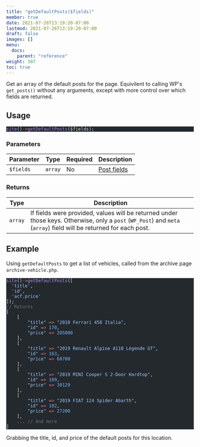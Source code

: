 ```yaml
---
title: "getDefaultPosts($fields)"
member: true
date: 2021-07-26T13:19:20-07:00
lastmod: 2021-07-26T13:19:20-07:00
draft: false
images: []
menu:
  docs:
    parent: "reference"
weight: 307
toc: true
---
```


Get an array of the default posts for the page. Equivilent to calling WP's `get_posts()` without any arguments, except with more control over which fields are returned.

## Usage

<pre class="torchlight" style="background-color: #24292e; --theme-selection-background: #39414a;" data-torchlight-processed="3449c9e5e332f1dbb81505cd739fbf3f"><code data-language="php"><!-- Syntax highlighted by torchlight.dev --><div class='line'><span style="color: #B392F0;">site</span><span style="color: #E1E4E8;">()</span><span style="color: #F97583;">-&gt;</span><span style="color: #B392F0;">getDefaultPosts</span><span style="color: #E1E4E8;">($fields);</span></div><textarea data-torchlight-original="true" style="display: none !important;">site()-&gt;getDefaultPosts($fields);
</textarea></code></pre>

### Parameters

| Parameter | Type    | Required | Description                                   |
| --------- | ------- | -------- | --------------------------------------------- |
| `$fields` | `array` | No       | [Post fields](../the-site-object#post-fields) |

### Returns

| Type    | Description                                                                                                                                                        |
| ------- | ------------------------------------------------------------------------------------------------------------------------------------------------------------------ |
| `array` | If fields were provided, values will be returned under those keys. Otherwise, only a `post` (`WP_Post`) and `meta` (`array`) field will be returned for each post. |

## Example

Using `getDefaultPosts` to get a list of vehicles, called from the archive page `archive-vehicle.php`.


<pre class="torchlight has-focus-lines" style="background-color: #24292e; --theme-selection-background: #39414a;" data-torchlight-processed="3449c9e5e332f1dbb81505cd739fbf3f"><code data-language="php"><!-- Syntax highlighted by torchlight.dev --><div class='line line-focus'><span style="color: #B392F0;">site</span><span style="color: #E1E4E8;">()</span><span style="color: #F97583;">-&gt;</span><span style="color: #B392F0;">getDefaultPosts</span><span style="color: #E1E4E8;">([ </span></div><div class='line line-focus'><span style="color: #E1E4E8;">  </span><span style="color: #9ECBFF;">&#39;title&#39;</span><span style="color: #E1E4E8;">,</span></div><div class='line line-focus'><span style="color: #E1E4E8;">  </span><span style="color: #9ECBFF;">&#39;id&#39;</span><span style="color: #E1E4E8;">,</span></div><div class='line line-focus'><span style="color: #E1E4E8;">  </span><span style="color: #9ECBFF;">&#39;acf.price&#39;</span></div><div class='line line-focus'><span style="color: #E1E4E8;">]);</span></div><div class='line line-focus'><span style="color: #6A737D;">// Returns</span></div><div class='line'><span style="color: #E1E4E8;">[</span></div><div class='line'><span style="color: #E1E4E8;">    [</span></div><div class='line'><span style="color: #E1E4E8;">        </span><span style="color: #9ECBFF;">&quot;title&quot;</span><span style="color: #E1E4E8;"> </span><span style="color: #F97583;">=&gt;</span><span style="color: #E1E4E8;"> </span><span style="color: #9ECBFF;">&quot;2010 Ferrari 458 Italia&quot;</span><span style="color: #E1E4E8;">,</span></div><div class='line'><span style="color: #E1E4E8;">        </span><span style="color: #9ECBFF;">&quot;id&quot;</span><span style="color: #E1E4E8;"> </span><span style="color: #F97583;">=&gt;</span><span style="color: #E1E4E8;"> </span><span style="color: #79B8FF;">170</span><span style="color: #E1E4E8;">,</span></div><div class='line'><span style="color: #E1E4E8;">        </span><span style="color: #9ECBFF;">&quot;price&quot;</span><span style="color: #E1E4E8;"> </span><span style="color: #F97583;">=&gt;</span><span style="color: #E1E4E8;"> </span><span style="color: #79B8FF;">205000</span></div><div class='line'><span style="color: #E1E4E8;">    ],</span></div><div class='line line-focus'><span style="color: #E1E4E8;">    [ </span></div><div class='line line-focus'><span style="color: #E1E4E8;">        </span><span style="color: #9ECBFF;">&quot;title&quot;</span><span style="color: #E1E4E8;"> </span><span style="color: #F97583;">=&gt;</span><span style="color: #E1E4E8;"> </span><span style="color: #9ECBFF;">&quot;2019 Renault Alpine A110 Légende GT&quot;</span><span style="color: #E1E4E8;">,</span></div><div class='line line-focus'><span style="color: #E1E4E8;">        </span><span style="color: #9ECBFF;">&quot;id&quot;</span><span style="color: #E1E4E8;"> </span><span style="color: #F97583;">=&gt;</span><span style="color: #E1E4E8;"> </span><span style="color: #79B8FF;">163</span><span style="color: #E1E4E8;">,</span></div><div class='line line-focus'><span style="color: #E1E4E8;">        </span><span style="color: #9ECBFF;">&quot;price&quot;</span><span style="color: #E1E4E8;"> </span><span style="color: #F97583;">=&gt;</span><span style="color: #E1E4E8;"> </span><span style="color: #79B8FF;">68700</span></div><div class='line line-focus'><span style="color: #E1E4E8;">    ],</span></div><div class='line'><span style="color: #E1E4E8;">    [</span></div><div class='line'><span style="color: #E1E4E8;">        </span><span style="color: #9ECBFF;">&quot;title&quot;</span><span style="color: #E1E4E8;"> </span><span style="color: #F97583;">=&gt;</span><span style="color: #E1E4E8;"> </span><span style="color: #9ECBFF;">&quot;2019 MINI Cooper S 2-Door Hardtop&quot;</span><span style="color: #E1E4E8;">,</span></div><div class='line'><span style="color: #E1E4E8;">        </span><span style="color: #9ECBFF;">&quot;id&quot;</span><span style="color: #E1E4E8;"> </span><span style="color: #F97583;">=&gt;</span><span style="color: #E1E4E8;"> </span><span style="color: #79B8FF;">109</span><span style="color: #E1E4E8;">,</span></div><div class='line'><span style="color: #E1E4E8;">        </span><span style="color: #9ECBFF;">&quot;price&quot;</span><span style="color: #E1E4E8;"> </span><span style="color: #F97583;">=&gt;</span><span style="color: #E1E4E8;"> </span><span style="color: #79B8FF;">30129</span></div><div class='line'><span style="color: #E1E4E8;">    ],</span></div><div class='line'><span style="color: #E1E4E8;">    [</span></div><div class='line'><span style="color: #E1E4E8;">        </span><span style="color: #9ECBFF;">&quot;title&quot;</span><span style="color: #E1E4E8;"> </span><span style="color: #F97583;">=&gt;</span><span style="color: #E1E4E8;"> </span><span style="color: #9ECBFF;">&quot;2019 FIAT 124 Spider Abarth&quot;</span><span style="color: #E1E4E8;">,</span></div><div class='line'><span style="color: #E1E4E8;">        </span><span style="color: #9ECBFF;">&quot;id&quot;</span><span style="color: #E1E4E8;"> </span><span style="color: #F97583;">=&gt;</span><span style="color: #E1E4E8;"> </span><span style="color: #79B8FF;">102</span><span style="color: #E1E4E8;">,</span></div><div class='line'><span style="color: #E1E4E8;">        </span><span style="color: #9ECBFF;">&quot;price&quot;</span><span style="color: #E1E4E8;"> </span><span style="color: #F97583;">=&gt;</span><span style="color: #E1E4E8;"> </span><span style="color: #79B8FF;">27200</span></div><div class='line'><span style="color: #E1E4E8;">    ],</span></div><div class='line'><span style="color: #E1E4E8;">    </span><span style="color: #F97583;">...</span><span style="color: #E1E4E8;"> </span><span style="color: #6A737D;">// And more</span></div><div class='line'><span style="color: #E1E4E8;">]</span></div><textarea data-torchlight-original="true" style="display: none !important;">site()-&gt;getDefaultPosts([ // [tl! focus:5]
  'title',
  'id',
  'acf.price'
]);
// Returns
[
    [
        "title" =&gt; "2010 Ferrari 458 Italia",
        "id" =&gt; 170,
        "price" =&gt; 205000
    ],
    [ // [tl! focus:4]
        "title" =&gt; "2019 Renault Alpine A110 Légende GT",
        "id" =&gt; 163,
        "price" =&gt; 68700
    ],
    [
        "title" =&gt; "2019 MINI Cooper S 2-Door Hardtop",
        "id" =&gt; 109,
        "price" =&gt; 30129
    ],
    [
        "title" =&gt; "2019 FIAT 124 Spider Abarth",
        "id" =&gt; 102,
        "price" =&gt; 27200
    ],
    ... // And more
]
</textarea></code></pre>

<div class="code-caption">Grabbing the title, id, and price of the default posts for this location.</div>
